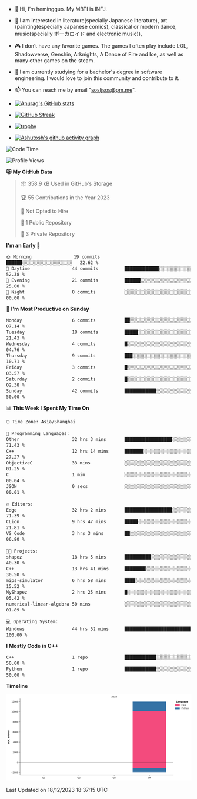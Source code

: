 - 👋 Hi, I’m hemingguo. My MBTI is INFJ.
- 🎨 I am interested in literature(specially Japanese literature), art (painting(especially Japanese comics), classical or modern dance, music(specially ボーカロイド and electronic music)),
- 🎮 I don’t have any favorite games. The games I often play include LOL, Shadowverse, Genshin, Arknights, A Dance of Fire and Ice, as well as many other games on the steam.
- 🌱 I am currently studying for a bachelor's degree in software engineering. I would love to join this community and contribute to it.

- 📫 You can reach me by email "sosljsos@pm.me".


- [![Anurag's GitHub stats](https://github-readme-stats.vercel.app/api?username=hemingguo&show_icons=true&count_private=true&theme=aura&hide_border=true&icon_color=FF4500&text_color=76EE00)](https://github.com/anuraghazra/github-readme-stats)
  
- [![GitHub Streak](https://github-readme-streak-stats.herokuapp.com/?user=hemingguo&hide_border=true&theme=tokyonight)](https://git.io/streak-stats)
  
- [![trophy](https://github-profile-trophy.vercel.app/?username=hemingguo&theme=dracula)](https://github.com/ryo-ma/github-profile-trophy)
- [![Ashutosh's github activity graph](https://github-readme-activity-graph.vercel.app/graph?username=hemingguo&theme=tokyo-night&hide_border=true)](https://github.com/ashutosh00710/github-readme-activity-graph)
<!--START_SECTION:waka-->
![Code Time](http://img.shields.io/badge/Code%20Time-212%20hrs%2052%20mins-blue)

![Profile Views](http://img.shields.io/badge/Profile%20Views-76-blue)

**🐱 My GitHub Data** 

> 📦 358.9 kB Used in GitHub's Storage 
 > 
> 🏆 55 Contributions in the Year 2023
 > 
> 🚫 Not Opted to Hire
 > 
> 📜 1 Public Repository 
 > 
> 🔑 3 Private Repository 
 > 
**I'm an Early 🐤** 

```text
🌞 Morning                19 commits          ██████░░░░░░░░░░░░░░░░░░░   22.62 % 
🌆 Daytime                44 commits          █████████████░░░░░░░░░░░░   52.38 % 
🌃 Evening                21 commits          ██████░░░░░░░░░░░░░░░░░░░   25.00 % 
🌙 Night                  0 commits           ░░░░░░░░░░░░░░░░░░░░░░░░░   00.00 % 
```
📅 **I'm Most Productive on Sunday** 

```text
Monday                   6 commits           ██░░░░░░░░░░░░░░░░░░░░░░░   07.14 % 
Tuesday                  18 commits          █████░░░░░░░░░░░░░░░░░░░░   21.43 % 
Wednesday                4 commits           █░░░░░░░░░░░░░░░░░░░░░░░░   04.76 % 
Thursday                 9 commits           ███░░░░░░░░░░░░░░░░░░░░░░   10.71 % 
Friday                   3 commits           █░░░░░░░░░░░░░░░░░░░░░░░░   03.57 % 
Saturday                 2 commits           █░░░░░░░░░░░░░░░░░░░░░░░░   02.38 % 
Sunday                   42 commits          ████████████░░░░░░░░░░░░░   50.00 % 
```


📊 **This Week I Spent My Time On** 

```text
🕑︎ Time Zone: Asia/Shanghai

💬 Programming Languages: 
Other                    32 hrs 3 mins       ██████████████████░░░░░░░   71.43 % 
C++                      12 hrs 14 mins      ███████░░░░░░░░░░░░░░░░░░   27.27 % 
ObjectiveC               33 mins             ░░░░░░░░░░░░░░░░░░░░░░░░░   01.25 % 
C                        1 min               ░░░░░░░░░░░░░░░░░░░░░░░░░   00.04 % 
JSON                     0 secs              ░░░░░░░░░░░░░░░░░░░░░░░░░   00.01 % 

🔥 Editors: 
Edge                     32 hrs 2 mins       ██████████████████░░░░░░░   71.39 % 
CLion                    9 hrs 47 mins       █████░░░░░░░░░░░░░░░░░░░░   21.81 % 
VS Code                  3 hrs 3 mins        ██░░░░░░░░░░░░░░░░░░░░░░░   06.80 % 

🐱‍💻 Projects: 
shapez                   18 hrs 5 mins       ██████████░░░░░░░░░░░░░░░   40.30 % 
C++                      13 hrs 41 mins      ████████░░░░░░░░░░░░░░░░░   30.50 % 
mips-simulator           6 hrs 58 mins       ████░░░░░░░░░░░░░░░░░░░░░   15.52 % 
MyShapez                 2 hrs 25 mins       █░░░░░░░░░░░░░░░░░░░░░░░░   05.42 % 
numerical-linear-algebra 50 mins             ░░░░░░░░░░░░░░░░░░░░░░░░░   01.89 % 

💻 Operating System: 
Windows                  44 hrs 52 mins      █████████████████████████   100.00 % 
```

**I Mostly Code in C++** 

```text
C++                      1 repo              ████████████░░░░░░░░░░░░░   50.00 % 
Python                   1 repo              ████████████░░░░░░░░░░░░░   50.00 % 
```



**Timeline**

![Lines of Code chart](https://raw.githubusercontent.com/hemingguo/hemingguo/main/assets/bar_graph.png)


 Last Updated on 18/12/2023 18:37:15 UTC
<!--END_SECTION:waka-->
<!---
hemingguo/hemingguo is a ✨ special ✨ repository because its `README.md` (this file) appears on your GitHub profile.
You can click the Preview link to take a look at your changes.
--->
